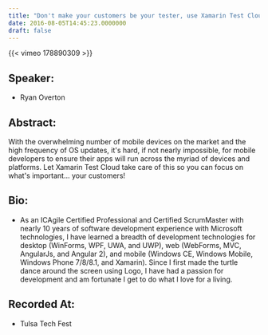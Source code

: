 ```yaml
---
title: "Don't make your customers be your tester, use Xamarin Test Cloud instead"
date: 2016-08-05T14:45:23.0000000
draft: false
---
```


{{< vimeo 178890309 >}}

## Speaker:

 - Ryan Overton

## Abstract:

<p>With the overwhelming number of mobile devices on the market and the high frequency of OS updates, it's hard, if not nearly impossible, for mobile developers to ensure their apps will run across the myriad of devices and platforms. Let Xamarin Test Cloud take care of this so you can focus on what's important... your customers!</p>

## Bio:

 - <p>As an ICAgile Certified Professional and Certified ScrumMaster with nearly 10 years of software development experience with Microsoft technologies, I have learned a breadth of development technologies for desktop (WinForms, WPF, UWA, and UWP), web (WebForms, MVC, AngularJs, and Angular 2), and mobile (Windows CE, Windows Mobile, Windows Phone 7/8/8.1, and Xamarin). Since I first made the turtle dance around the screen using Logo, I have had a passion for development and am fortunate I get to do what I love for a living.</p>

## Recorded At:

 - Tulsa Tech Fest

